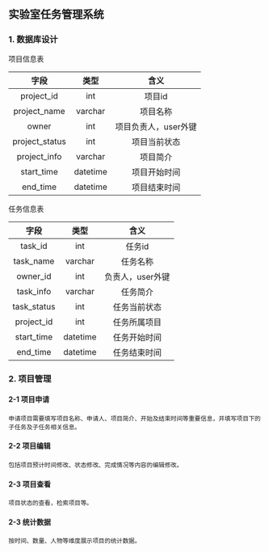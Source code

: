 ## 实验室任务管理系统

### 1. 数据库设计
项目信息表

| 字段         | 类型      |  含义    |
| :--------:   | :-----:   | :----: |
| project_id |  int   |   项目id    |
| project_name | varchar  |   项目名称     |
| owner | int      | 项目负责人，user外键    |
|project_status| int| 项目当前状态 |
|project_info| varchar| 项目简介 |
|start_time | datetime | 项目开始时间 |
|end_time | datetime | 项目结束时间 |

任务信息表

| 字段         | 类型      |  含义    |
| :--------:   | :-----:   | :----: |
| task_id |  int   |   任务id    |
| task_name | varchar  |   任务名称     |
| owner_id | int      | 负责人，user外键   |
| task_info | varchar| 任务简介 |
|task_status| int| 任务当前状态 |
| project_id | int | 任务所属项目 |
| start_time | datetime | 任务开始时间 |
| end_time | datetime | 任务结束时间 |


### 2. 项目管理

#### 2-1 项目申请

    申请项目需要填写项目名称、申请人、项目简介、开始及结束时间等重要信息，并填写项目下的子任务及子任务相关信息。

#### 2-2 项目编辑

    包括项目预计时间修改、状态修改、完成情况等内容的编辑修改。

#### 2-3 项目查看

    项目状态的查看，检索项目等。

#### 2-3 统计数据

    按时间、数量、人物等维度展示项目的统计数据。








